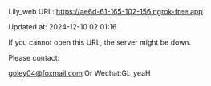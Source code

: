Lily_web URL: https://ae6d-61-165-102-156.ngrok-free.app

Updated at: 2024-12-10 02:01:16

If you cannot open this URL, the server might be down.

Please contact: 

goley04@foxmail.com Or Wechat:GL_yeaH